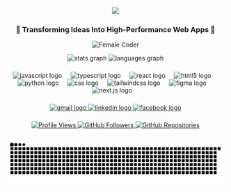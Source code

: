 <p align="center">
  <img src="https://readme-typing-svg.demolab.com?font=Roboto&weight=500&size=28&lines=Hey%2C+I%27m+Muniza+Nabeel!;A+Passionate+web+Developer;from+Pakistan!;Full-Stack+Developer+%27+Anime+Lover;Exploring+AI%2C+Web3%2C+and+Tech;Always+up+for+Creative+Challenges;Let%27s+Collaborate+and+Build!">
</p>
<h3 align="center">🚀 Transforming Ideas Into High-Performance Web Apps 💎</h3>

<p align="center">
  <img src="https://media.giphy.com/media/RbDKaczqWovIugyJmW/giphy.gif" alt="Female Coder" width="400">
</p>


<div align="center">
  <img src="https://github-readme-stats.vercel.app/api?username=Muniza-NAbeel&hide_title=false&hide_rank=false&show_icons=true&include_all_commits=true&count_private=true&disable_animations=false&theme=dracula&locale=en&hide_border=false" height="150" alt="stats graph" />
  <img src="https://github-readme-stats.vercel.app/api/top-langs?username=Muniza-NAbeel&locale=en&hide_title=false&layout=compact&card_width=320&langs_count=5&theme=dracula&hide_border=false" height="150" alt="languages graph" />
</div>


###
<div align="center">
  <img src="https://cdn.jsdelivr.net/gh/devicons/devicon/icons/javascript/javascript-original.svg" height="30" alt="javascript logo"  />
  <img width="12" />
  <img src="https://cdn.jsdelivr.net/gh/devicons/devicon/icons/typescript/typescript-original.svg" height="30" alt="typescript logo"  />
  <img width="12" />
  <img src="https://cdn.jsdelivr.net/gh/devicons/devicon/icons/react/react-original.svg" height="30" alt="react logo"  />
  <img width="12" />
  <img src="https://cdn.jsdelivr.net/gh/devicons/devicon/icons/html5/html5-original.svg" height="30" alt="html5 logo"  />
  <img width="12" />
  <img src="https://cdn.jsdelivr.net/gh/devicons/devicon/icons/python/python-original.svg" height="30" alt="python logo"  />
  <img width="12" />
  <img src="https://cdn.jsdelivr.net/gh/devicons/devicon/icons/css3/css3-original.svg" height="30" alt="css logo"  />
  <img width="12" />
  <img src="https://cdn.jsdelivr.net/gh/devicons/devicon/icons/tailwindcss/tailwindcss-original.svg" height="30" alt="tailwindcss logo"  />
  <img width="12" />
  <img src="https://cdn.jsdelivr.net/gh/devicons/devicon/icons/figma/figma-original.svg" height="30" alt="figma logo"  />
  <img width="12" />
  <img src="https://cdn.jsdelivr.net/gh/devicons/devicon/icons/nextjs/nextjs-original.svg" height="30" alt="next.js logo"  />
  <img width="12" />
</div>

###

<div align="center">
   <a href="munizanabeel@gmail.com">
    <img src="https://img.shields.io/static/v1?message=Gmail&logo=gmail&label=&color=D14836&logoColor=white&labelColor=&style=for-the-badge" height="35" alt="gmail logo" />
  </a>
  <a href="https://www.linkedin.com/in/muniza-malik-59826930a">
  <img src="https://img.shields.io/static/v1?message=LinkedIn&logo=linkedin&label=&color=0077B5&logoColor=white&labelColor=&style=for-the-badge" height="35" alt="linkedin logo"  />
  </a>
   <a href="https://www.facebook.com/muniza.nabeel">
    <img src="https://img.shields.io/static/v1?message=Facebook&logo=facebook&label=&color=1877F2&logoColor=white&labelColor=&style=for-the-badge" height="35" alt="facebook logo" />
  </a>
</div>

###


<div align="center">
  <a href="https://komarev.com/ghpvc/?username=Muniza-NAbeel&color=blue&style=flat" target="_blank">
    <img src="https://komarev.com/ghpvc/?username=Muniza-NAbeel&color=blue&style=flat" alt="Profile Views" />
  </a>
  <a href="https://github.com/Muniza-NAbeel" target="_blank">
    <img src="https://img.shields.io/github/followers/Muniza-NAbeel?style=flat&logo=github&label=Followers" alt="GitHub Followers" />
  </a>
  <a href="https://github.com/Muniza-NAbeel?tab=repositories" target="_blank">
    <img src="https://img.shields.io/badge/Repositories-71-181717?style=flat&logo=github" alt="GitHub Repositories" />
  </a>
</div>


###

<div align="center">
<img src="https://github.com/Muniza-NAbeel/Muniza-NAbeel/blob/output/snake.svg" alt="Snake animation" />
</div>
